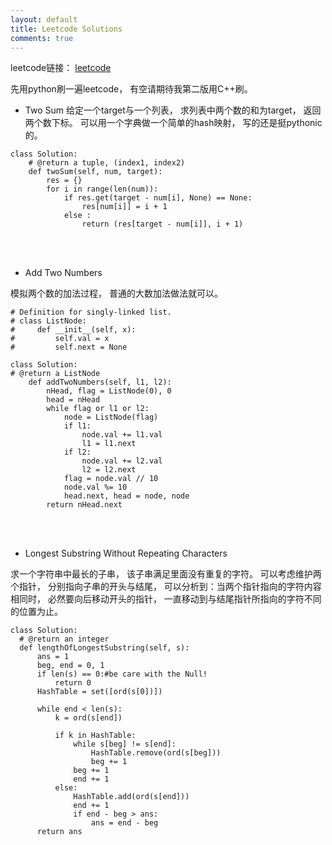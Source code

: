 ```yaml
---
layout: default
title: Leetcode Solutions
comments: true
---
```


leetcode链接： [leetcode]("https://leetcode.com/problemset/algorithms/")

先用python刷一遍leetcode， 有空请期待我第二版用C++刷。

* Two Sum
给定一个target与一个列表， 求列表中两个数的和为target， 返回两个数下标。
可以用一个字典做一个简单的hash映射， 写的还是挺pythonic的。

```
class Solution:
    # @return a tuple, (index1, index2)
    def twoSum(self, num, target):
        res = {}
        for i in range(len(num)):
            if res.get(target - num[i], None) == None:
                res[num[i]] = i + 1
            else :
                return (res[target - num[i]], i + 1)
```
<br/><br/>

* Add Two Numbers 

模拟两个数的加法过程， 普通的大数加法做法就可以。

```
# Definition for singly-linked list.
# class ListNode:
#     def __init__(self, x):
#         self.val = x
#         self.next = None

class Solution:
# @return a ListNode
    def addTwoNumbers(self, l1, l2):
        nHead, flag = ListNode(0), 0
        head = nHead
        while flag or l1 or l2:
            node = ListNode(flag)
            if l1:
                node.val += l1.val
                l1 = l1.next
            if l2:
                node.val += l2.val
                l2 = l2.next
            flag = node.val // 10
            node.val %= 10
            head.next, head = node, node
        return nHead.next
  ```
  <br/> <br/>
  
* Longest Substring Without Repeating Characters
  
求一个字符串中最长的子串， 该子串满足里面没有重复的字符。
可以考虑维护两个指针， 分别指向子串的开头与结尾， 可以分析到：当两个指针指向的字符内容相同时， 必然要向后移动开头的指针， 一直移动到与结尾指针所指向的字符不同的位置为止。
  
  ```
  class Solution:
    # @return an integer
    def lengthOfLongestSubstring(self, s):
        ans = 1
        beg, end = 0, 1
        if len(s) == 0:#be care with the Null!
            return 0
        HashTable = set([ord(s[0])])

        while end < len(s):
            k = ord(s[end])
           
            if k in HashTable:
                while s[beg] != s[end]:
                    HashTable.remove(ord(s[beg]))
                    beg += 1
                beg += 1
                end += 1
            else:
                HashTable.add(ord(s[end]))
                end += 1
                if end - beg > ans:
                    ans = end - beg
        return ans
  ```
<br/> <br/>
